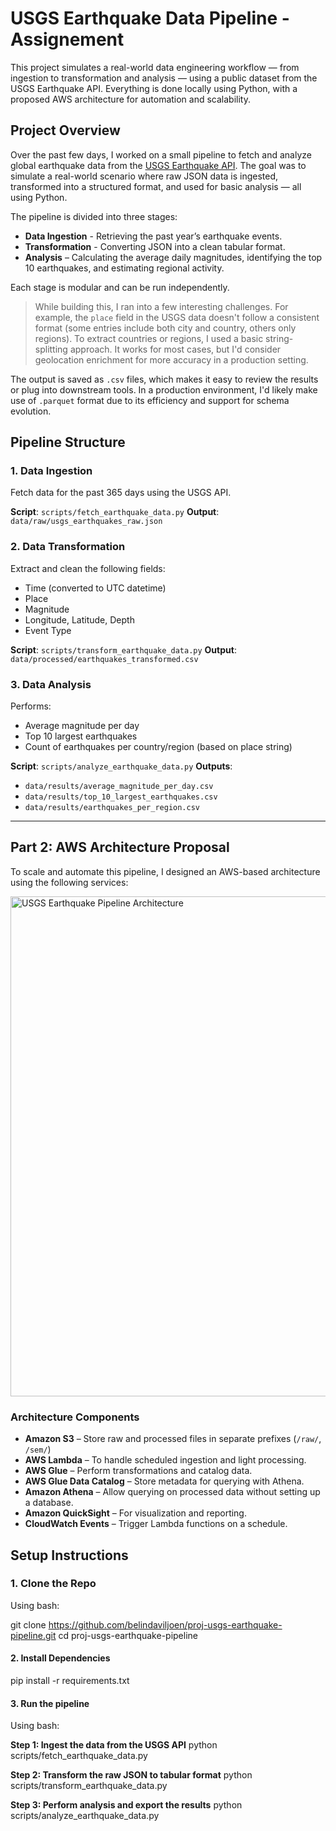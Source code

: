 # USGS Earthquake Data Pipeline - Assignement

This project simulates a real-world data engineering workflow — from ingestion to transformation and analysis — using a public dataset from the USGS Earthquake API. Everything is done locally using Python, with a proposed AWS architecture for automation and scalability.


## Project Overview

Over the past few days, I worked on a small pipeline to fetch and analyze global earthquake data from the [USGS Earthquake API](https://earthquake.usgs.gov/fdsnws/event/1/). The goal was to simulate a real-world scenario where raw JSON data is ingested, transformed into a structured format, and used for basic analysis — all using Python.

The pipeline is divided into three stages:
- **Data Ingestion** - Retrieving the past year’s earthquake events.
- **Transformation** - Converting JSON into a clean tabular format.
- **Analysis** – Calculating the average daily magnitudes, identifying the top 10 earthquakes, and estimating regional activity.

Each stage is modular and can be run independently.

> While building this, I ran into a few interesting challenges. For example, the `place` field in the USGS data doesn't follow a consistent format (some entries include both city and country, others only regions). To extract countries or regions, I used a basic string-splitting approach. It works for most cases, but I'd consider geolocation enrichment for more accuracy in a production setting.

The output is saved as `.csv` files, which makes it easy to review the results or plug into downstream tools. In a production environment, I'd likely make use of `.parquet` format due to its efficiency and support for schema evolution.


## Pipeline Structure

### 1. Data Ingestion

Fetch data for the past 365 days using the USGS API.

**Script**: `scripts/fetch_earthquake_data.py` 
**Output**: `data/raw/usgs_earthquakes_raw.json`

### 2. Data Transformation

Extract and clean the following fields:
- Time (converted to UTC datetime)
- Place
- Magnitude
- Longitude, Latitude, Depth
- Event Type

**Script**: `scripts/transform_earthquake_data.py` 
**Output**: `data/processed/earthquakes_transformed.csv`

### 3. Data Analysis

Performs:
- Average magnitude per day
- Top 10 largest earthquakes
- Count of earthquakes per country/region (based on place string)

**Script**: `scripts/analyze_earthquake_data.py` 
**Outputs**:
- `data/results/average_magnitude_per_day.csv`
- `data/results/top_10_largest_earthquakes.csv`
- `data/results/earthquakes_per_region.csv`

---

## Part 2: AWS Architecture Proposal

To scale and automate this pipeline, I designed an AWS-based architecture using the following services:

<img src="pipeline-architecture/USGS EARTHQUAKE PIPELINE ARCHITECTURE.drawio.png" alt="USGS Earthquake Pipeline Architecture" width="800">

### Architecture Components

- **Amazon S3** – Store raw and processed files in separate prefixes (`/raw/`, `/sem/`)
- **AWS Lambda** – To handle scheduled ingestion and light processing.
- **AWS Glue** – Perform transformations and catalog data.
- **AWS Glue Data Catalog** – Store metadata for querying with Athena.
- **Amazon Athena** – Allow querying on processed data without setting up a database.
- **Amazon QuickSight** – For visualization and reporting.
- **CloudWatch Events** – Trigger Lambda functions on a schedule.


## Setup Instructions

### 1. Clone the Repo

Using bash:

git clone https://github.com/belindaviljoen/proj-usgs-earthquake-pipeline.git
cd proj-usgs-earthquake-pipeline

#### 2. Install Dependencies

pip install -r requirements.txt

#### 3. Run the pipeline

Using bash: 

**Step 1: Ingest the data from the USGS API**
python scripts/fetch_earthquake_data.py

**Step 2: Transform the raw JSON to tabular format**
python scripts/transform_earthquake_data.py

**Step 3: Perform analysis and export the results**
python scripts/analyze_earthquake_data.py
